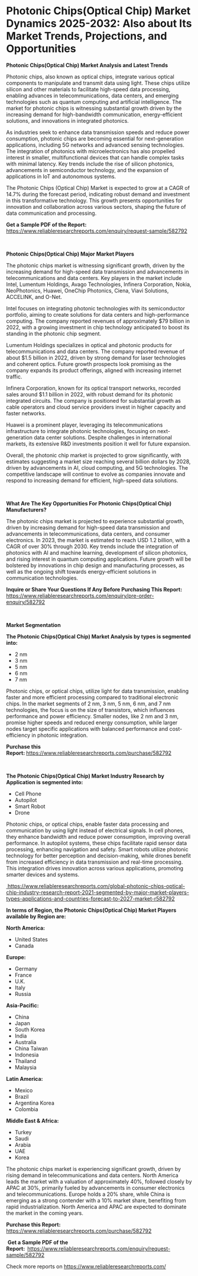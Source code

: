 <p><h1>Photonic Chips(Optical Chip) Market Dynamics 2025-2032: Also about Its Market Trends, Projections, and Opportunities</h1></p><p><strong>Photonic Chips(Optical Chip) Market Analysis and Latest Trends</strong></p>
<p><p>Photonic chips, also known as optical chips, integrate various optical components to manipulate and transmit data using light. These chips utilize silicon and other materials to facilitate high-speed data processing, enabling advances in telecommunications, data centers, and emerging technologies such as quantum computing and artificial intelligence. The market for photonic chips is witnessing substantial growth driven by the increasing demand for high-bandwidth communication, energy-efficient solutions, and innovations in integrated photonics.</p><p>As industries seek to enhance data transmission speeds and reduce power consumption, photonic chips are becoming essential for next-generation applications, including 5G networks and advanced sensing technologies. The integration of photonics with microelectronics has also propelled interest in smaller, multifunctional devices that can handle complex tasks with minimal latency. Key trends include the rise of silicon photonics, advancements in semiconductor technology, and the expansion of applications in IoT and autonomous systems.</p><p>The Photonic Chips (Optical Chip) Market is expected to grow at a CAGR of 14.7% during the forecast period, indicating robust demand and investment in this transformative technology. This growth presents opportunities for innovation and collaboration across various sectors, shaping the future of data communication and processing.</p></p>
<p><strong>Get a Sample PDF of the Report:&nbsp;</strong> <a href="https://www.reliableresearchreports.com/enquiry/request-sample/582792?utm_campaign=2290&utm_medium=2&utm_source=Github&utm_content=ia&utm_term=23032025&utm_id=photonic-chipsoptical-chip">https://www.reliableresearchreports.com/enquiry/request-sample/582792</a></p>
<p>&nbsp;</p>
<p><strong>Photonic Chips(Optical Chip) Major Market Players</strong></p>
<p><p>The photonic chips market is witnessing significant growth, driven by the increasing demand for high-speed data transmission and advancements in telecommunications and data centers. Key players in the market include Intel, Lumentum Holdings, Avago Technologies, Infinera Corporation, Nokia, NeoPhotonics, Huawei, OneChip Photonics, Ciena, Viavi Solutions, ACCELINK, and O-Net. </p><p>Intel focuses on integrating photonic technologies with its semiconductor portfolio, aiming to create solutions for data centers and high-performance computing. The company reported revenues of approximately $79 billion in 2022, with a growing investment in chip technology anticipated to boost its standing in the photonic chip segment.</p><p>Lumentum Holdings specializes in optical and photonic products for telecommunications and data centers. The company reported revenue of about $1.5 billion in 2022, driven by strong demand for laser technologies and coherent optics. Future growth prospects look promising as the company expands its product offerings, aligned with increasing internet traffic.</p><p>Infinera Corporation, known for its optical transport networks, recorded sales around $1.1 billion in 2022, with robust demand for its photonic integrated circuits. The company is positioned for substantial growth as cable operators and cloud service providers invest in higher capacity and faster networks.</p><p>Huawei is a prominent player, leveraging its telecommunications infrastructure to integrate photonic technologies, focusing on next-generation data center solutions. Despite challenges in international markets, its extensive R&D investments position it well for future expansion.</p><p>Overall, the photonic chip market is projected to grow significantly, with estimates suggesting a market size reaching several billion dollars by 2028, driven by advancements in AI, cloud computing, and 5G technologies. The competitive landscape will continue to evolve as companies innovate and respond to increasing demand for efficient, high-speed data solutions.</p></p>
<p>&nbsp;</p>
<p><strong>What Are The Key Opportunities For Photonic Chips(Optical Chip) Manufacturers?</strong></p>
<p><p>The photonic chips market is projected to experience substantial growth, driven by increasing demand for high-speed data transmission and advancements in telecommunications, data centers, and consumer electronics. In 2023, the market is estimated to reach USD 1.2 billion, with a CAGR of over 30% through 2030. Key trends include the integration of photonics with AI and machine learning, development of silicon photonics, and rising interest in quantum computing applications. Future growth will be bolstered by innovations in chip design and manufacturing processes, as well as the ongoing shift towards energy-efficient solutions in communication technologies.</p></p>
<p><strong>Inquire or Share Your Questions If Any Before Purchasing This Report:</strong> <a href="https://www.reliableresearchreports.com/enquiry/pre-order-enquiry/582792?utm_campaign=2290&utm_medium=2&utm_source=Github&utm_content=ia&utm_term=23032025&utm_id=photonic-chipsoptical-chip">https://www.reliableresearchreports.com/enquiry/pre-order-enquiry/582792</a></p>
<p>&nbsp;</p>
<p><strong>Market Segmentation</strong></p>
<p><strong>The Photonic Chips(Optical Chip) Market Analysis by types is segmented into:</strong></p>
<p><ul><li>2 nm</li><li>3 nm</li><li>5 nm</li><li>6 nm</li><li>7 nm</li></ul></p>
<p><p>Photonic chips, or optical chips, utilize light for data transmission, enabling faster and more efficient processing compared to traditional electronic chips. In the market segments of 2 nm, 3 nm, 5 nm, 6 nm, and 7 nm technologies, the focus is on the size of transistors, which influences performance and power efficiency. Smaller nodes, like 2 nm and 3 nm, promise higher speeds and reduced energy consumption, while larger nodes target specific applications with balanced performance and cost-efficiency in photonic integration.</p></p>
<p><strong>Purchase this Report:&nbsp;</strong><a href="https://www.reliableresearchreports.com/purchase/582792?utm_campaign=2290&utm_medium=2&utm_source=Github&utm_content=ia&utm_term=23032025&utm_id=photonic-chipsoptical-chip">https://www.reliableresearchreports.com/purchase/582792</a></p>
<p>&nbsp;</p>
<p><strong>The Photonic Chips(Optical Chip) Market Industry Research by Application is segmented into:</strong></p>
<p><ul><li>Cell Phone</li><li>Autopilot</li><li>Smart Robot</li><li>Drone</li></ul></p>
<p><p>Photonic chips, or optical chips, enable faster data processing and communication by using light instead of electrical signals. In cell phones, they enhance bandwidth and reduce power consumption, improving overall performance. In autopilot systems, these chips facilitate rapid sensor data processing, enhancing navigation and safety. Smart robots utilize photonic technology for better perception and decision-making, while drones benefit from increased efficiency in data transmission and real-time processing. This integration drives innovation across various applications, promoting smarter devices and systems.</p></p>
<p><a href="https://www.reliableresearchreports.com/global-photonic-chips-optical-chip-industry-research-report-2021-segmented-by-major-market-players-types-applications-and-countries-forecast-to-2027-market-r582792?utm_campaign=2290&utm_medium=2&utm_source=Github&utm_content=ia&utm_term=23032025&utm_id=photonic-chipsoptical-chip">&nbsp;https://www.reliableresearchreports.com/global-photonic-chips-optical-chip-industry-research-report-2021-segmented-by-major-market-players-types-applications-and-countries-forecast-to-2027-market-r582792</a></p>
<p><strong>In terms of Region, the Photonic Chips(Optical Chip) Market Players available by Region are:</strong></p>
<p>
    <p> <strong> North America: </strong>
        <ul>
            <li>United States</li>
            <li>Canada</li>
        </ul>
        </p> 
    <p> <strong> Europe: </strong>
        <ul>
            <li>Germany</li>
            <li>France</li>
            <li>U.K.</li>
            <li>Italy</li>
            <li>Russia</li>
        </ul>
        </p> 
    <p> <strong> Asia-Pacific: </strong>
        <ul>
            <li>China</li>
            <li>Japan</li>
            <li>South Korea</li>
            <li>India</li>
            <li>Australia</li>
            <li>China Taiwan</li>
            <li>Indonesia</li>
            <li>Thailand</li>
            <li>Malaysia</li>
        </ul>
        </p> 
    <p> <strong> Latin America: </strong>
        <ul>
            <li>Mexico</li>
            <li>Brazil</li>
            <li>Argentina Korea</li>
            <li>Colombia</li>
        </ul>
        </p> 
    <p> <strong> Middle East & Africa: </strong>
        <ul>
            <li>Turkey</li>
            <li>Saudi</li>
            <li>Arabia</li>
            <li>UAE</li>
            <li>Korea</li>
        </ul>
    </p>
    </p>
<p><p>The photonic chips market is experiencing significant growth, driven by rising demand in telecommunications and data centers. North America leads the market with a valuation of approximately 40%, followed closely by APAC at 30%, primarily fueled by advancements in consumer electronics and telecommunications. Europe holds a 20% share, while China is emerging as a strong contender with a 10% market share, benefiting from rapid industrialization. North America and APAC are expected to dominate the market in the coming years.</p></p>
<p><strong>Purchase this Report: </strong><a href="https://www.reliableresearchreports.com/purchase/582792?utm_campaign=2290&utm_medium=2&utm_source=Github&utm_content=ia&utm_term=23032025&utm_id=photonic-chipsoptical-chip">https://www.reliableresearchreports.com/purchase/582792</a></p>
<p>&nbsp;<strong>Get a Sample PDF of the Report:&nbsp;&nbsp;</strong><a href="https://www.reliableresearchreports.com/enquiry/request-sample/582792?utm_campaign=2290&utm_medium=2&utm_source=Github&utm_content=ia&utm_term=23032025&utm_id=photonic-chipsoptical-chip">https://www.reliableresearchreports.com/enquiry/request-sample/582792</a></p>
<p><strong></strong></p>
<p>Check more reports on <a href="https://www.reliableresearchreports.com/?utm_campaign=2290&utm_medium=2&utm_source=Github&utm_content=ia&utm_term=23032025&utm_id=photonic-chipsoptical-chip">https://www.reliableresearchreports.com/</a></p>